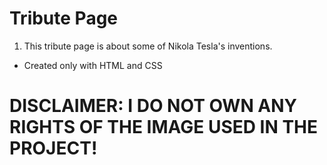 # Tribute Page

1. This tribute page is about some of Nikola Tesla's inventions.
 - Created only with HTML and CSS

# DISCLAIMER: I DO NOT OWN ANY RIGHTS OF THE IMAGE USED IN THE PROJECT!
